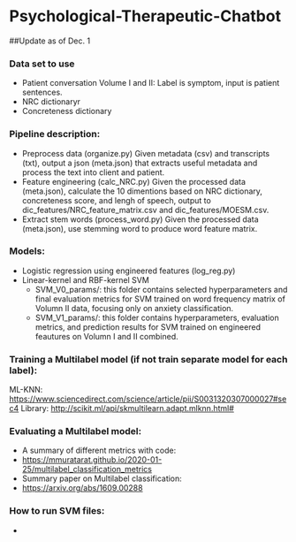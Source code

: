 # Psychological-Therapeutic-Chatbot

##Update as of Dec. 1

### Data set to use
 - Patient conversation Volume I and II: Label is symptom, input is patient sentences.
 - NRC dictionaryr
 - Concreteness dictionary

### Pipeline description:
- Preprocess data (organize.py)
	Given metadata (csv) and transcripts (txt), output a json (meta.json) that extracts useful metadata and process the text into client and patient.
- Feature engineering (calc_NRC.py)
	Given the processed data (meta.json), calculate the 10 dimentions based on NRC dictionary, concreteness score, and lengh of speech, output to dic_features/NRC_feature_matrix.csv and dic_features/MOESM.csv.
- Extract stem words (process_word.py)
	Given the processed data (meta.json), use stemming word to produce word feature matrix.

### Models:
- Logistic regression using engineered features (log_reg.py)
- Linear-kernel and RBF-kernel SVM
	- SVM_V0_params/: this folder contains selected hyperparameters and final evaluation metrics for SVM trained on word frequency matrix of Volumn II data, focusing only on anxiety classification.
   	- SVM_V1_params/: this folder contains hyperparameters, evaluation metrics, and prediction results for SVM trained on engineered feautures on Volumn I and II combined.

### Training a Multilabel model (if not train separate model for each label):
ML-KNN: https://www.sciencedirect.com/science/article/pii/S0031320307000027#sec4
	Library: http://scikit.ml/api/skmultilearn.adapt.mlknn.html#

### Evaluating a Multilabel model:
- A summary of different metrics with code:
- https://mmuratarat.github.io/2020-01-25/multilabel_classification_metrics
- Summary paper on Multilabel classification:
- https://arxiv.org/abs/1609.00288

### How to run SVM files:
- 

